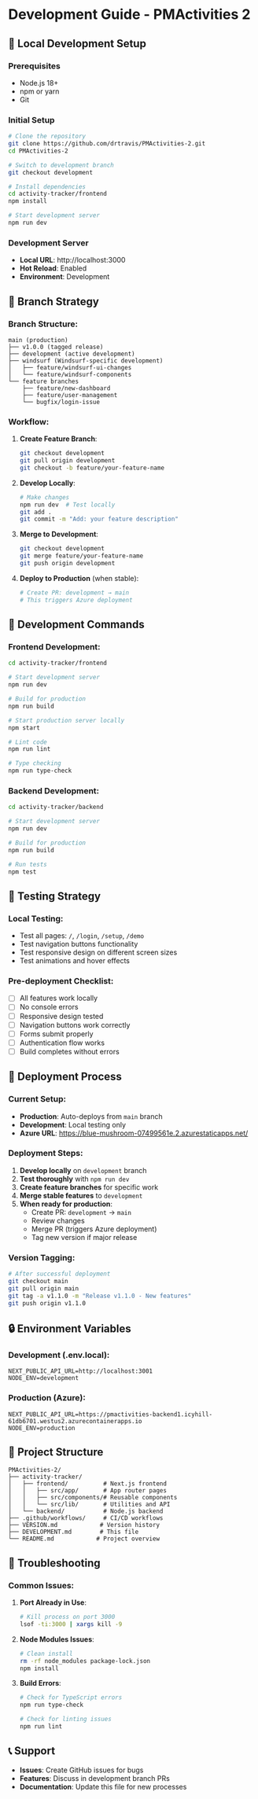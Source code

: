 # Development Guide - PMActivities 2

## 🚀 Local Development Setup

### Prerequisites
- Node.js 18+ 
- npm or yarn
- Git

### Initial Setup
```bash
# Clone the repository
git clone https://github.com/drtravis/PMActivities-2.git
cd PMActivities-2

# Switch to development branch
git checkout development

# Install dependencies
cd activity-tracker/frontend
npm install

# Start development server
npm run dev
```

### Development Server
- **Local URL**: http://localhost:3000
- **Hot Reload**: Enabled
- **Environment**: Development

## 🌿 Branch Strategy

### Branch Structure:
```
main (production)
├── v1.0.0 (tagged release)
├── development (active development)
├── windsurf (Windsurf-specific development)
│   ├── feature/windsurf-ui-changes
│   └── feature/windsurf-components
└── feature branches
    ├── feature/new-dashboard
    ├── feature/user-management
    └── bugfix/login-issue
```

### Workflow:
1. **Create Feature Branch**:
   ```bash
   git checkout development
   git pull origin development
   git checkout -b feature/your-feature-name
   ```

2. **Develop Locally**:
   ```bash
   # Make changes
   npm run dev  # Test locally
   git add .
   git commit -m "Add: your feature description"
   ```

3. **Merge to Development**:
   ```bash
   git checkout development
   git merge feature/your-feature-name
   git push origin development
   ```

4. **Deploy to Production** (when stable):
   ```bash
   # Create PR: development → main
   # This triggers Azure deployment
   ```

## 🔧 Development Commands

### Frontend Development:
```bash
cd activity-tracker/frontend

# Start development server
npm run dev

# Build for production
npm run build

# Start production server locally
npm start

# Lint code
npm run lint

# Type checking
npm run type-check
```

### Backend Development:
```bash
cd activity-tracker/backend

# Start development server
npm run dev

# Build for production
npm run build

# Run tests
npm test
```

## 🧪 Testing Strategy

### Local Testing:
- Test all pages: `/`, `/login`, `/setup`, `/demo`
- Test navigation buttons functionality
- Test responsive design on different screen sizes
- Test animations and hover effects

### Pre-deployment Checklist:
- [ ] All features work locally
- [ ] No console errors
- [ ] Responsive design tested
- [ ] Navigation buttons work correctly
- [ ] Forms submit properly
- [ ] Authentication flow works
- [ ] Build completes without errors

## 🚀 Deployment Process

### Current Setup:
- **Production**: Auto-deploys from `main` branch
- **Development**: Local testing only
- **Azure URL**: https://blue-mushroom-07499561e.2.azurestaticapps.net/

### Deployment Steps:
1. **Develop locally** on `development` branch
2. **Test thoroughly** with `npm run dev`
3. **Create feature branches** for specific work
4. **Merge stable features** to `development`
5. **When ready for production**:
   - Create PR: `development` → `main`
   - Review changes
   - Merge PR (triggers Azure deployment)
   - Tag new version if major release

### Version Tagging:
```bash
# After successful deployment
git checkout main
git pull origin main
git tag -a v1.1.0 -m "Release v1.1.0 - New features"
git push origin v1.1.0
```

## 🔒 Environment Variables

### Development (.env.local):
```env
NEXT_PUBLIC_API_URL=http://localhost:3001
NODE_ENV=development
```

### Production (Azure):
```env
NEXT_PUBLIC_API_URL=https://pmactivities-backend1.icyhill-61db6701.westus2.azurecontainerapps.io
NODE_ENV=production
```

## 📁 Project Structure

```
PMActivities-2/
├── activity-tracker/
│   ├── frontend/          # Next.js frontend
│   │   ├── src/app/       # App router pages
│   │   ├── src/components/# Reusable components
│   │   └── src/lib/       # Utilities and API
│   └── backend/           # Node.js backend
├── .github/workflows/     # CI/CD workflows
├── VERSION.md            # Version history
├── DEVELOPMENT.md        # This file
└── README.md            # Project overview
```

## 🐛 Troubleshooting

### Common Issues:

1. **Port Already in Use**:
   ```bash
   # Kill process on port 3000
   lsof -ti:3000 | xargs kill -9
   ```

2. **Node Modules Issues**:
   ```bash
   # Clean install
   rm -rf node_modules package-lock.json
   npm install
   ```

3. **Build Errors**:
   ```bash
   # Check for TypeScript errors
   npm run type-check
   
   # Check for linting issues
   npm run lint
   ```

## 📞 Support

- **Issues**: Create GitHub issues for bugs
- **Features**: Discuss in development branch PRs
- **Documentation**: Update this file for new processes
